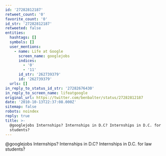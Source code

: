```yaml
---
id: '27282812187'
retweet_count: '0'
favorite_count: '0'
id_str: '27282812187'
retweeted: false
entities:
  hashtags: []
  symbols: []
  user_mentions:
    - name: Life at Google
      screen_name: googlejobs
      indices:
        - '0'
        - '11'
      id_str: '262739379'
      id: '262739379'
  urls: []
in_reply_to_status_id_str: '27282676430'
in_reply_to_screen_name: lifeatgoogle
original_url: https://twitter.com/benbalter/status/27282812187
date: '2010-10-13T22:37:08.000Z'
sitemap: false
robots: noindex
reply: true
title: >-
  @googlejobs Internships? Internships in D.C? Internships in D.C. for law
  students?
---
```


@googlejobs Internships? Internships in D.C? Internships in D.C. for law students?